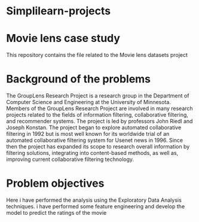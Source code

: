 # Simplilearn-projects
# Movie lens case study
This repository contains the file related to the Movie lens datasets project
# Background of the problems
The GroupLens Research Project is a research group in the Department of Computer Science and Engineering at the University of Minnesota.
Members of the GroupLens Research Project are involved in many research projects related to the fields of information filtering, collaborative filtering, and recommender systems. The project is led by professors John Riedl and Joseph Konstan. The project began to explore automated collaborative filtering in 1992 but is most well known for its worldwide trial of an automated collaborative filtering system for Usenet news in 1996. Since then the project has expanded its scope to research overall information by filtering solutions,
integrating into content-based methods, as well as, improving current collaborative filtering technology.
# Problem objectives
Here i have performed the analysis using the Exploratory Data Analysis techniques. 
i have performed some feature engineering and develop the model to predict the ratings of the movie
